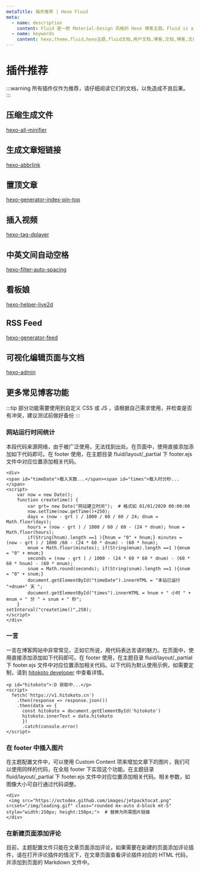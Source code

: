```yaml
---
metaTitle: 插件推荐 | Hexo Fluid
meta:
  - name: description
    content: Fluid 是一款 Material-Design 风格的 Hexo 博客主题。Fluid is an elegant Material-Design theme for Hexo. https://github.com/fluid-dev/hexo-theme-fluid
  - name: keywords
    content: hexo,theme,fluid,hexo主题,fluid文档,用户文档,博客,文档,博客,文章
---
```


# 插件推荐

:::warning
所有插件仅作为推荐，请仔细阅读它们的文档，以免造成不良后果。
:::

## 压缩生成文件

[hexo-all-minifier](https://github.com/chenzhutian/hexo-all-minifier)

## 生成文章短链接

[hexo-abbrlink](https://github.com/rozbo/hexo-abbrlink)

## 置顶文章

[hexo-generator-index-pin-top](https://github.com/netcan/hexo-generator-index-pin-top)

## 插入视频

[hexo-tag-dplayer](https://github.com/MoePlayer/hexo-tag-dplayer)

## 中英文间自动空格

[hexo-filter-auto-spacing](https://github.com/hexojs/hexo-filter-auto-spacing)

## 看板娘

[hexo-helper-live2d](https://github.com/EYHN/hexo-helper-live2d)

## RSS Feed

[hexo-generator-feed](https://github.com/hexojs/hexo-generator-feed)

## 可视化编辑页面与文档

[hexo-admin](https://github.com/jaredly/hexo-admin)

## 更多常见博客功能

:::tip
部分功能需要使用到自定义 CSS 或 JS ，请根据自己需求使用，并检查是否有冲突，建议测试前做好备份
:::

### 网站运行时间统计

本段代码来源网络，由于被广泛使用，无法找到出处。在页面中，使用直接添加添加如下代码即可。在 footer 使用，在主题目录 fluid/layout/_partial 下 footer.ejs 文件中对应位置添加相关代码。

```
<div>
<span id="timeDate">载入天数...</span><span id="times">载入时分秒...</span>
<script>
	var now = new Date();
	function createtime() {
		var grt= new Date("网站建立时间");  # 格式如 01/01/2020 00:00:00
		now.setTime(now.getTime()+250);
		days = (now - grt ) / 1000 / 60 / 60 / 24; dnum = Math.floor(days);
		hours = (now - grt ) / 1000 / 60 / 60 - (24 * dnum); hnum = Math.floor(hours);
		if(String(hnum).length ==1 ){hnum = "0" + hnum;} minutes = (now - grt ) / 1000 /60 - (24 * 60 * dnum) - (60 * hnum);
		mnum = Math.floor(minutes); if(String(mnum).length ==1 ){mnum = "0" + mnum;}
		seconds = (now - grt ) / 1000 - (24 * 60 * 60 * dnum) - (60 * 60 * hnum) - (60 * mnum);
		snum = Math.round(seconds); if(String(snum).length ==1 ){snum = "0" + snum;}
		document.getElementById("timeDate").innerHTML = "本站已运行 "+dnum+" 天 ";
		document.getElementById("times").innerHTML = hnum + " 小时 " + mnum + " 分 " + snum + " 秒";
	}
setInterval("createtime()",250);
</script>
</div>
```

### 一言

一言在博客网站中非常常见，正如它所说，用代码表达言语的魅力。在页面中，使用直接添加添加如下代码即可。在 footer 使用，在主题目录 fluid/layout/_partial 下 footer.ejs 文件中对应位置添加相关代码。以下代码为默认使用示例，如需要定制，请到 [hitokoto developer](https://developer.hitokoto.cn/) 中查看详情。

```
<p id="hitokoto">:D 获取中...</p>
<script>
  fetch('https://v1.hitokoto.cn')
    .then(response => response.json())
    .then(data => {
      const hitokoto = document.getElementById('hitokoto')
      hitokoto.innerText = data.hitokoto
      })
      .catch(console.error)
</script>
```

### 在 footer 中插入图片

在主题配置文件中，可以使用 Custom Content 项来增加文章下的图片，我们可以使用同样的代码，在全局 footer 下实现这个功能。在主题目录 fluid/layout/_partial 下 footer.ejs 文件中对应位置添加相关代码。相关参数，如图像大小可自行通过代码调整。

```
<div>
 <img src="https://octodex.github.com/images/jetpacktocat.png" srcset="/img/loading.gif" class="rounded mx-auto d-block mt-5" style="width:150px; height:150px;">  # 替换为所需图片链接
</div>
```

### 在新建页面添加评论

目前，主题配置文件只能在文章页面添加评论，如果需要在新建的页面添加评论插件，请在打开评论插件的情况下，在文章页面查看评论插件对应的 HTML 代码，并添加到页面的 Markdown 文件中。
